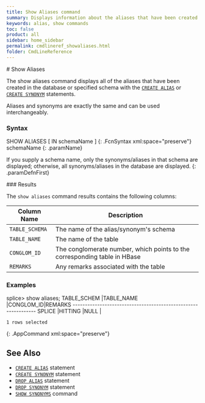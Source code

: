 ```yaml
---
title: Show Aliases command
summary: Displays information about the aliases that have been created in a database or schema.
keywords: alias, show commands
toc: false
product: all
sidebar: home_sidebar
permalink: cmdlineref_showaliases.html
folder: CmdLineReference
---
```

<section>
<div class="TopicContent" data-swiftype-index="true" markdown="1">
# Show Aliases

The <span class="AppCommand">show aliases</span> command displays all
of the aliases that have been created in the database or specified schema with the [`CREATE ALIAS`](sqlref_statements_createalias.html) or [`CREATE SYNONYM`](sqlref_statements_createsynonym.html) statements.

<p class="noteIcon">Aliases and synonyms are exactly the same and can be used interchangeably.</p>

### Syntax

<div class="fcnWrapperWide" markdown="1">
    SHOW ALIASES [ IN schemaName ]
{: .FcnSyntax xml:space="preserve"}

</div>
<div class="paramList" markdown="1">
schemaName
{: .paramName}

If you supply a schema name, only the synonyms/aliases in that schema are
displayed; otherwise, all synonyms/aliases in the database are displayed.
{: .paramDefnFirst}

</div>
### Results

The `show aliases` command results contains the following columns:

<table summary="List of columns in the output of the show aliases command.">
    <col />
    <col />
    <thead>
        <tr>
            <th>Column Name</th>
            <th>Description</th>
        </tr>
    </thead>
    <tbody>
        <tr>
            <td><code>TABLE_SCHEMA</code></td>
            <td>The name of the alias/synonym's schema</td>
        </tr>
        <tr>
            <td><code>TABLE_NAME</code></td>
            <td>The name of the table</td>
        </tr>
        <tr>
            <td><code>CONGLOM_ID</code></td>
            <td>The conglomerate number, which points to the corresponding table in HBase</td>
        </tr>
        <tr>
            <td><code>REMARKS</code></td>
            <td>Any remarks associated with the table</td>
        </tr>
    </tbody>
</table>

### Examples

<div class="preWrapperWide" markdown="1">
    splice> show aliases;
    TABLE_SCHEM  |TABLE_NAME         |CONGLOM_ID|REMARKS
    ---------------------------------------------------------------
    SPLICE       |HITTING            |NULL      |

    1 rows selected
{: .AppCommand xml:space="preserve"}

</div>

## See Also

* [`CREATE ALIAS`](sqlref_statements_createalias.html) statement
* [`CREATE SYNONYM`](sqlref_statements_createsynonym.html) statement
* [`DROP ALIAS`](sqlref_statements_dropalias.html) statement
* [`DROP SYNONYM`](sqlref_statements_dropsynonym.html) statement
* [`SHOW SYNONYMS`](cmdlineref_showsynonyms.html) command

</div>
</section>
